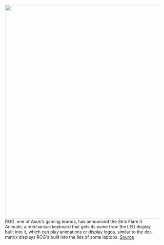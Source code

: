 <img src='https://cdn.vox-cdn.com/thumbor/XoOVRs8G_xVPYQkbtny6g-KrQy0=/0x0:2560x1707/1200x800/filters:focal(1439x433:1847x841)/cdn.vox-cdn.com/uploads/chorus_image/image/70348642/kt3J8vZY.0.jpeg' width='700px' /><br/>
ROG, one of Asus's gaming brands, has announced the Strix Flare II Animate, a mechanical keyboard that gets its name from the LED display built into it, which can play animations or display logos, similar to the dot-matrix displays ROG's built into the lids of some laptops.
<a href='https://www.theverge.com/2022/1/4/22867722/asus-strix-flare-ii-animate-keyboard-mini-led-dot-matrix-display-swapable-key-switches'> Source <a/>